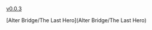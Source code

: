 [v0.0.3](https://github.com/littleflute/m49/edit/master/README.md)

[Alter Bridge/The Last Hero](Alter Bridge/The Last Hero)
